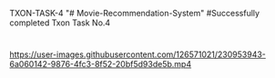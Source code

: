 TXON-TASK-4 
"# Movie-Recommendation-System" 
#Successfully completed Txon Task No.4
#

https://user-images.githubusercontent.com/126571021/230953943-6a060142-9876-4fc3-8f52-20bf5d93de5b.mp4

